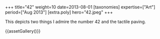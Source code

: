 +++
title="42"
weight=10
date=2013-08-01
[taxonomies]
expertise=["Art"]
period=["Aug 2013"]
[extra.poly]
hero="42.jpeg"
+++

This depicts two things I admire the number 42 and the tactile paving.

{{assetGallery()}}